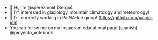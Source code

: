 - 👋 Hi, I’m @sperezmont (Sergio)
- 👀 I’m interested in glaciology, mountain climatology and meteorology!
- 🌱 I’m currently working in PalMA-Ice group! (https://github.com/palma-ice)
- You can follow me on my Instagram educational page (spanish) @proyecto_notebook
<!---
- 💞️ I’m looking to collaborate on ... 
- 📫 How to reach me ...
--->
<!---
sperezmont/sperezmont is a ✨ special ✨ repository because its `README.md` (this file) appears on your GitHub profile.
You can click the Preview link to take a look at your changes.
--->

